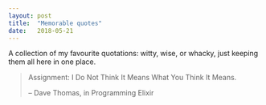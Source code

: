 ```yaml
---
layout: post
title:  "Memorable quotes"
date:   2018-05-21
---
```


A collection of my favourite quotations: witty, wise, or whacky, just keeping them all here in one place.

> Assignment: I Do Not Think It Means What You Think It Means.
>
> – Dave Thomas, in Programming Elixir
